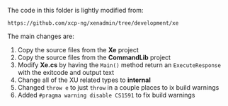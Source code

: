 ﻿The code in this folder is lightly modified from:

	https://github.com/xcp-ng/xenadmin/tree/development/xe

The main changes are:

1. Copy the source files from the **Xe** project
2. Copy the source files from the **CommandLib** project
3. Modify **Xe.cs** by having the `Main()` method return an `ExecuteResponse` with the exitcode and output text
4. Change all of the XU related types to **internal**
5. Changed `throw e` to just `throw` in a couple places to ix build warnings
6. Added `#pragma warning disable CS1591` to fix build warnings
